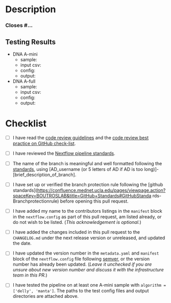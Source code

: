 # Description
<!--- Briefly describe the changes included in this pull request and the paths to the test cases below
 !--- starting with 'Closes #...' if appropriate --->

### Closes #...

## Testing Results

- DNA A-mini
    - sample:    <!-- e.g. A-mini S2.T-1, A-mini S2.T-n1 -->
    - input csv: <!-- path/to/input.csv -->
    - config:    <!-- path/to/xxx.config -->
    - output:    <!-- path/to/output -->
- DNA A-full
    - sample:    <!-- e.g. A-full S2.T-1, A-full S2.T-n1 -->
    - input csv: <!-- path/to/input.csv -->
    - config:    <!-- path/to/xxx.config -->
    - output:    <!-- path/to/output -->

# Checklist
<!--- Please read each of the following items and confirm by replacing the [ ] with a [X] --->

- [ ] I have read the [code review guidelines](https://confluence.mednet.ucla.edu/display/BOUTROSLAB/Code+Review+Guidelines) and the [code review best practice on GitHub check-list](https://confluence.mednet.ucla.edu/display/BOUTROSLAB/Code+Review+Best+Practice+on+GitHub+-+Check+List).

- [ ] I have reviewed the [Nextflow pipeline standards](https://confluence.mednet.ucla.edu/pages/viewpage.action?spaceKey=BOUTROSLAB&title=Nextflow+pipeline+standardization).

- [ ] The name of the branch is meaningful and well formatted following the [standards](https://confluence.mednet.ucla.edu/display/BOUTROSLAB/Code+Review+Best+Practice+on+GitHub+-+Check+List), using \[AD_username (or 5 letters of AD if AD is too long)]-\[brief_description_of_branch].

- [ ] I have set up or verified the branch protection rule following the [github standards](https://confluence.mednet.ucla.edu/pages/viewpage.action?spaceKey=BOUTROSLAB&title=GitHub+Standards#GitHubStanda
rds-Branchprotectionrule) before opening this pull request.

- [ ] I have added my name to the contributors listings in the ``manifest`` block in the `nextflow.config` as part of this pull request, am listed
already, or do not wish to be listed. (*This acknowledgement is optional.*)

- [ ] I have added the changes included in this pull request to the `CHANGELOG.md` under the next release version or unreleased, and updated the date.

- [ ] I have updated the version number in the `metadata.yaml` and `manifest` block of the `nextflow.config` file following [semver](https://semver.org/), or the version number has already been updated. (*Leave it unchecked if you are unsure about new version number and discuss it with the infrastructure team in this PR.*)

- [ ] I have tested the pipeline on at least one A-mini sample with `algorithm = ['delly', 'manta']`. The paths to the test config files and output directories are attached above. 
